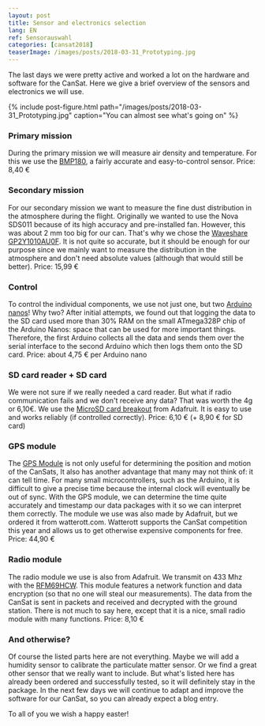 ```yaml
---
layout: post
title: Sensor and electronics selection
lang: EN
ref: Sensorauswahl
categories: [cansat2018]
teaserImage: /images/posts/2018-03-31_Prototyping.jpg
---
```


The last days we were pretty active and 
worked a lot on the hardware and software for the CanSat. Here we give
a brief overview of the sensors and electronics we will use.

{% include post-figure.html path="/images/posts/2018-03-31_Prototyping.jpg" caption="You can almost see what's going on" %}

### Primary mission
During the primary mission we will measure air density and temperature.
For this we use the [BMP180](https://www.amazon.de/kwmobile-airpressure-digital-Barometric-Raspberry/dp/B01M0LU3KF/),
a fairly accurate and easy-to-control sensor.
Price: 8,40 €


### Secondary mission
For our secondary mission we want to measure the fine dust distribution in the atmosphere during the flight.
Originally we wanted to use the Nova SDS011 because of its high accuracy and pre-installed fan.
However, this was about 2 mm too big for our can.
That's why we chose the [Waveshare GP2Y1010AU0F](https://www.amazon.de/Waveshare-Dust-Sensor-GP2Y1010AU0F-Conditioner/dp/B00T2T7FUS/). It is not quite so accurate, but it should be enough for our purpose 
since we mainly want to measure the distribution in the atmosphere and don't need absolute values (although that would still be better).
Price: 15,99 €


### Control
To control the individual components, we use not just one, but two [Arduino nanos](https://www.amazon.de/gp/product/B0713ZRJLC/)!
Why two? After initial attempts, we found out that logging the data to the SD card used more than
30% RAM on the small ATmega328P chip of the Arduino Nanos: space that can be used for more important things.
Therefore, the first Arduino collects all the data and sends them over the serial interface to the
second Arduino which then logs them onto the SD card.
Price: about 4,75 € per Arduino nano


### SD card reader + SD card
We were not sure if we really needed a card reader. But what if radio communication fails and
we don't receive any data? That was worth the 4g or 6,10€. We use the [MicroSD card breakout](https://www.adafruit.com/product/254)
from Adafruit. It is easy to use and works reliably (if controlled correctly).
Price: 6,10 € (+ 8,90 € for SD card)


### GPS module
The [GPS Module](http://www.watterott.com/Adata/Adafruit-Ultimate-GPS-Breakout-66-channel) is not only useful for determining the position and motion of the CanSats,
It also has another advantage that many may not think of: it can tell time.
For many small microcontrollers, such as the Arduino, it is difficult to give a precise time because the internal clock will eventually be out of sync.
With the GPS module, we can determine the time quite accurately and timestamp our data packages with it
so we can interpret them correctly.
The module we use was also made by Adafruit, but we ordered it from watterott.com.
Watterott supports the CanSat competition this year and allows us to get otherwise expensive components for free.
Price: 44,90 €


### Radio module
The radio module we use is also from Adafruit. We transmit on 433 Mhz with the [RFM69HCW](https://www.adafruit.com/product/3071). This module features
a network function and data encryption (so that no one will steal our measurements). The data from the CanSat is
sent in packets and received and decrypted with the ground station. There is not much to say here, except
that it is a nice, small radio module with many functions.
Price: 8,10 €


### And otherwise?
Of course the listed parts here are not everything. Maybe we will add a humidity sensor 
to calibrate the particulate matter sensor. Or we find a great other sensor that we really want to include.
But what's listed here has already been ordered and successfully tested, so it will definitely stay in the package.
In the next few days we will continue to adapt and improve the software for our CanSat, so you can already expect a blog entry.

To all of you we wish a happy easter!
